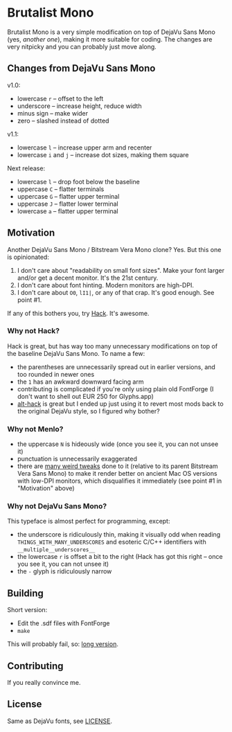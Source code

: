 # Brutalist Mono

Brutalist Mono is a very simple modification on top of DejaVu Sans Mono (yes, _another one_), making it more suitable for coding. The changes are very nitpicky and you can probably just move along.

## Changes from DejaVu Sans Mono

v1.0:

* lowercase `r` – offset to the left
* underscore – increase height, reduce width
* minus sign – make wider
* zero – slashed instead of dotted

v1.1:

* lowercase `l` – increase upper arm and recenter
* lowercase `i` and `j` – increase dot sizes, making them square

Next release:

* lowercase `l` – drop foot below the baseline
* uppercase `C` – flatter terminals
* uppercase `G` – flatter upper terminal
* uppercase `J` – flatter lower terminal
* lowercase `a` – flatter upper terminal

## Motivation

Another DejaVu Sans Mono / Bitstream Vera Mono clone? Yes. But this one is opinionated:

1. I don't care about "readability on small font sizes". Make your font larger and/or get a decent monitor. It's the 21st century.
2. I don't care about font hinting. Modern monitors are high-DPI.
3. I don't care about `O0`, `lI1|`, or any of that crap. It's good enough. See point #1.

If any of this bothers you, try [Hack](https://github.com/source-foundry/Hack). It's awesome.

### Why not Hack?

Hack is great, but has way too many unnecessary modifications on top of the baseline DejaVu Sans Mono. To name a few:

* the parentheses are unnecessarily spread out in earlier versions, and too rounded in newer ones
* the `1` has an awkward downward facing arm
* contributing is complicated if you're only using plain old FontForge (I don't want to shell out EUR 250 for Glyphs.app)
* [alt-hack](https://github.com/source-foundry/alt-hack) is great but I ended up just using it to revert most mods back to the original DejaVu style, so I figured why bother?

### Why not Menlo?

* the uppercase `N` is hideously wide (once you see it, you can not unsee it)
* punctuation is unnecessarily exaggerated
* there are [many weird tweaks](http://leancrew.com/all-this/2009/10/the-compleat-menlovera-sans-comparison/) done to it (relative to its parent Bitstream Vera Sans Mono) to make it render better on ancient Mac OS versions with low-DPI monitors, which disqualifies it immediately (see point #1 in "Motivation" above)

### Why not DejaVu Sans Mono?

This typeface is almost perfect for programming, except:

* the underscore is ridiculously thin, making it visually odd when reading `THINGS_WITH_MANY_UNDERSCORES` and esoteric C/C++ identifiers with `__multiple__underscores__`
* the lowercase `r` is offset a bit to the right (Hack has got this right – once you see it, you can not unsee it)
* the `-` glyph is ridiculously narrow

## Building

Short version:

* Edit the .sdf files with FontForge
* `make`

This will probably fail, so: [long version](BUILDING.md).

## Contributing

If you really convince me.

## License

Same as DejaVu fonts, see [LICENSE](LICENSE).
